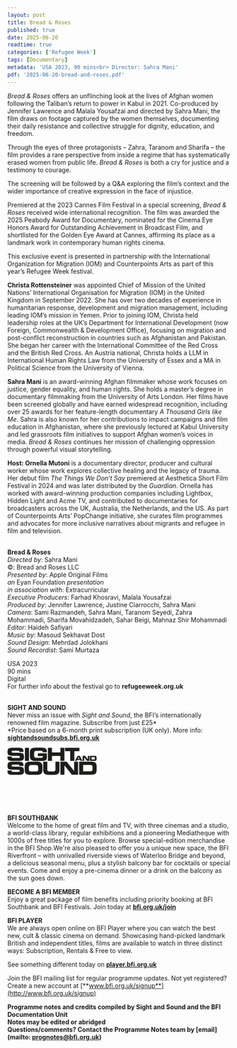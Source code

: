 ```yaml
---
layout: post
title: Bread & Roses
published: true
date: 2025-06-20
readtime: true
categories: ['Refugee Week']
tags: [Documentary]
metadata: 'USA 2023, 90 mins<br> Director: Sahra Mani'
pdf: '2025-06-20-bread-and-roses.pdf'
---
```


_Bread & Roses_ offers an unflinching look at the lives of Afghan women following the Taliban’s return to power in Kabul in 2021. Co-produced by Jennifer Lawrence and Malala Yousafzai and directed by Sahra Mani, the film draws on footage captured by the women themselves, documenting their daily resistance and collective struggle for dignity, education, and freedom.

Through the eyes of three protagonists – Zahra, Taranom and Sharifa – the film provides a rare perspective from inside a regime that has systematically erased women from public life. _Bread & Roses_ is both a cry for justice and a testimony to courage.

The screening will be followed by a Q&A exploring the film’s context and the wider importance of creative expression in the face of injustice.

Premiered at the 2023 Cannes Film Festival in a special screening, _Bread & Roses_ received wide international recognition. The film was awarded the 2025 Peabody Award for Documentary, nominated for the Cinema Eye Honors Award for Outstanding Achievement in Broadcast Film, and shortlisted for the Golden Eye Award at Cannes, affirming its place as a landmark work in contemporary human rights cinema.

This exclusive event is presented in partnership with the International Organization for Migration (IOM) and Counterpoints Arts as part of this year’s Refugee Week festival.
<br>

**Christa Rottensteiner** was appointed Chief of Mission of the United Nations’ International Organisation for Migration (IOM) in the United Kingdom in September 2022. She has over two decades of experience in humanitarian response, development and migration management, including leading IOM’s mission in Yemen. Prior to joining IOM, Christa held leadership roles at the UK’s Department for International Development (now Foreign, Commonwealth & Development Office), focusing on migration and post-conflict reconstruction in countries such as Afghanistan and Pakistan. She began her career with the International Committee of the Red Cross and the British Red Cross. An Austria national, Christa holds a LLM in International Human Rights Law from the University of Essex and a MA in Political Science from the University of Vienna.

**Sahra Mani**  is an award-winning Afghan filmmaker whose work focuses on justice, gender equality, and human rights. She holds a master’s degree in documentary filmmaking from the University of Arts London. Her films have been screened globally and have earned widespread recognition, including over 25 awards for her feature-length documentary _A Thousand Girls like Me_. Sahra is also known for her contributions to impact campaigns and film education in Afghanistan, where she previously lectured at Kabul University and led grassroots film initiatives to support Afghan women’s voices in media. _Bread & Roses_ continues her mission of challenging oppression through powerful visual storytelling.

**Host: Ornella Mutoni**  is a documentary director, producer and cultural worker whose work explores collective healing and the legacy of trauma. Her debut film _The Things We Don’t Say_ premiered at Aesthetica Short Film Festival in 2024 and was later distributed by the _Guardian_. Ornella has worked with award-winning production companies including Lightbox, Hidden Light and Acme TV, and contributed to documentaries for broadcasters across the UK, Australia, the Netherlands, and the US. As part of Counterpoints Arts’ PopChange initiative, she curates film programmes and advocates for more inclusive narratives about migrants and refugee in film and television.
<br><br>

**Bread & Roses**  
_Directed by_: Sahra Mani  
©: Bread and Roses LLC  
_Presented by_: Apple Original Films  
_an_ Eyan Foundation _presentation_  
_in association with_: Extracurricular  
_Executive Producers_: Farhad Khosravi,  Malala Yousafzai  
_Produced by_: Jennifer Lawrence,  Justine Ciarrocchi, Sahra Mani  
_Camera_: Sami Razmandeh, Sahra Mani,  Taranom Seyedi, Zahra Mohammadi, Sharifa Movahidzadeh, Sahar Beigi,  Mahnaz Shir Mohammadi  
_Editor_: Haideh Safiyari  
_Music by_: Masoud Sekhavat Dost  
_Sound Design_: Mehrdad Jolokhani  
_Sound Recordist_: Sami Murtaza

USA 2023  
90 mins  
Digital
<br>
For further info about the festival go to **refugeeweek.org.uk**
<br><br>

**SIGHT AND SOUND**<br>
Never miss an issue with _Sight and Sound_, the BFI’s internationally renowned film magazine. Subscribe from just £25*<br>
*Price based on a 6-month print subscription (UK only). More info: [**sightandsoundsubs.bfi.org.uk**](https://sightandsoundsubs.bfi.org.uk/subscribe)

<img style="float: left;" src="/img/sight-and-sound.jpg" width="40%" height="40%"><br><br><br><br><br><br><br><br>

**BFI SOUTHBANK**  
Welcome to the home of great film and TV, with three cinemas and a studio, a world-class library, regular exhibitions and a pioneering Mediatheque with 1000s of free titles for you to explore. Browse special-edition merchandise in the BFI Shop.We&#39;re also pleased to offer you a unique new space, the BFI Riverfront – with unrivalled riverside views of Waterloo Bridge and beyond, a delicious seasonal menu, plus a stylish balcony bar for cocktails or special events. Come and enjoy a pre-cinema dinner or a drink on the balcony as the sun goes down.  

**BECOME A BFI MEMBER**  
Enjoy a great package of film benefits including priority booking at BFI Southbank and BFI Festivals. Join today at [**bfi.org.uk/join**](http://www.bfi.org.uk/join)  

**BFI PLAYER**  
 We are always open online on BFI Player where you can watch the best new, cult &amp; classic cinema on demand. Showcasing hand-picked landmark British and independent titles, films are available to watch in three distinct ways: Subscription, Rentals &amp; Free to view.  

See something different today on [**player.bfi.org.uk**](https://player.bfi.org.uk)  

Join the BFI mailing list for regular programme updates. Not yet registered? Create a new account at [**www.bfi.org.uk/signup**](http://www.bfi.org.uk/signup)

**Programme notes and credits compiled by Sight and Sound and the BFI Documentation Unit  
Notes may be edited or abridged  
Questions/comments? Contact the Programme Notes team by [email](mailto: prognotes@bfi.org.uk)**

<!--stackedit_data:
eyJoaXN0b3J5IjpbNDg3ODg5NDk0XX0=
-->
